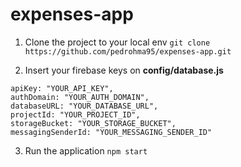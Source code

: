 # expenses-app

1. Clone the project to your local env `git clone https://github.com/pedrohma95/expenses-app.git`

2. Insert your firebase keys on **config/database.js**

```
apiKey: "YOUR_API_KEY",
authDomain: "YOUR_AUTH_DOMAIN",
databaseURL: "YOUR_DATABASE_URL",
projectId: "YOUR_PROJECT_ID",
storageBucket: "YOUR_STORAGE_BUCKET",
messagingSenderId: "YOUR_MESSAGING_SENDER_ID"
```

3. Run the application `npm start`
